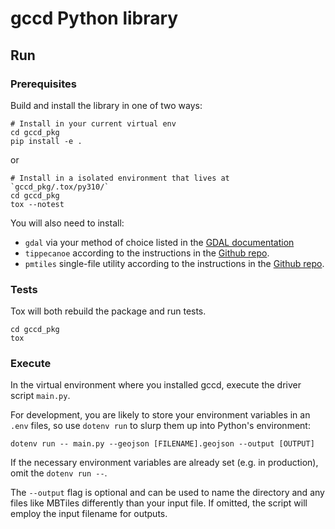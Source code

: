 # gccd Python library

## Run

### Prerequisites
Build and install the library in one of two ways:

```
# Install in your current virtual env
cd gccd_pkg
pip install -e .
```

or

```
# Install in a isolated environment that lives at `gccd_pkg/.tox/py310/`
cd gccd_pkg
tox --notest
```

You will also need to install:

* `gdal` via your method of choice listed in the [GDAL documentation](https://gdal.org/download.html)
* `tippecanoe` according to the instructions in the [Github repo](https://github.com/felt/tippecanoe).
* `pmtiles` single-file utility according to the instructions in the [Github repo](https://github.com/protomaps/go-pmtiles).

### Tests
Tox will both rebuild the package and run tests.

```
cd gccd_pkg
tox
```


### Execute
In the virtual environment where you installed gccd, execute the driver script `main.py`.

For development, you are likely to store your environment variables in an `.env` files,
so use `dotenv run` to slurp them up into Python's environment:

```
dotenv run -- main.py --geojson [FILENAME].geojson --output [OUTPUT]
```

If the necessary environment variables are already set (e.g. in production),
omit the `dotenv run --`.

The `--output` flag is optional and can be used to name the directory and any files like MBTiles differently than your input file. If omitted, the script will employ the input filename for outputs.

